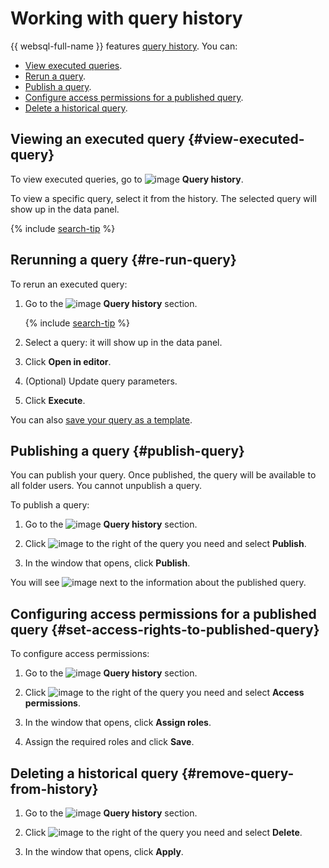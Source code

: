 # Working with query history

{{ websql-full-name }} features [query history](../concepts/index.md#query-log). You can:
* [View executed queries](#view-executed-queries).
* [Rerun a query](#re-run-query).
* [Publish a query](#publish-query).
* [Configure access permissions for a published query](#set-access-rights-to-published-query).
* [Delete a historical query](#remove-query-from-history).

## Viewing an executed query {#view-executed-query}

To view executed queries, go to ![image](../../_assets/console-icons/clock-arrow-rotate-left.svg) **Query history**.

To view a specific query, select it from the history. The selected query will show up in the data panel.

{% include [search-tip](../../_includes/websql/search-tip.md) %}

## Rerunning a query {#re-run-query}

To rerun an executed query:

1. Go to the ![image](../../_assets/console-icons/clock-arrow-rotate-left.svg) **Query history** section.

   {% include [search-tip](../../_includes/websql/search-tip.md) %}

1. Select a query: it will show up in the data panel.

1. Click **Open in editor**.

1. (Optional) Update query parameters.

1. Click **Execute**.

You can also [save your query as a template](templates.md).

## Publishing a query {#publish-query}

You can publish your query. Once published, the query will be available to all folder users. You cannot unpublish a query.

To publish a query:

1. Go to the ![image](../../_assets/console-icons/clock-arrow-rotate-left.svg) **Query history** section.

1. Click ![image](../../_assets/console-icons/ellipsis.svg) to the right of the query you need and select **Publish**.

1. In the window that opens, click **Publish**.

You will see ![image](../../_assets/console-icons/lock-open.svg) next to the information about the published query.

## Configuring access permissions for a published query {#set-access-rights-to-published-query}

To configure access permissions:

1. Go to the ![image](../../_assets/console-icons/clock-arrow-rotate-left.svg) **Query history** section.

1. Click ![image](../../_assets/console-icons/ellipsis.svg) to the right of the query you need and select **Access permissions**.

1. In the window that opens, click **Assign roles**.

1. Assign the required roles and click **Save**.

## Deleting a historical query {#remove-query-from-history}

1. Go to the ![image](../../_assets/console-icons/clock-arrow-rotate-left.svg) **Query history** section.

1. Click ![image](../../_assets/console-icons/ellipsis.svg) to the right of the query you need and select **Delete**.

1. In the window that opens, click **Apply**.
